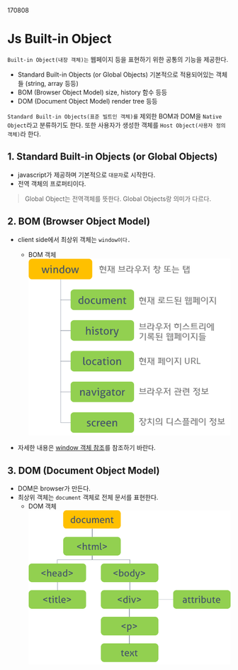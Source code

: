 170808

# Js Built-in Object

`Built-in Object(내장 객체)는` 웹페이지 등을 표현하기 위한 공통의 기능을 제공한다.
  - Standard Built-in Objects (or Global Objects) 기본적으로 적용되어있는 객체들 (string, array 등등)
  - BOM (Browser Object Model) size, history 함수 등등
  - DOM (Document Object Model) render tree 등등

`Standard Built-in Objects(표준 빌트인 객체)를` 제외한 BOM과 DOM을 `Native Object`라고 분류하기도 한다. 또한 사용자가 생성한 객체를 `Host Object(사용자 정의 객체)`라 한다.

## 1. Standard Built-in Objects (or Global Objects)
- javascript가 제공하며 기본적으로 `대문자`로 시작한다.
- 전역 객체의 프로퍼티이다.

> Global Object는 전역객체를 뜻한다. Global Objects랑 의미가 다르다.

## 2. BOM (Browser Object Model)
- client side에서 최상위 객체는 `window이다.`
  -  BOM 객체  
![bom 객체](../images/BOM.png)  

- 자세한 내용은 [window 객체 참조](https://developer.mozilla.org/en-US/docs/Web/API/Window)를 참조하기 바란다.

## 3. DOM (Document Object Model)
- DOM은 browser가 만든다.
- 최상위 객체는 `document` 객체로 전체 문서를 표현한다.
  -  DOM 객체  
![dom 객체](../images/DOM.png)  